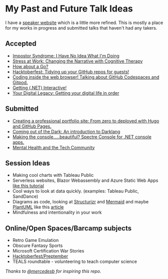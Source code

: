 # My Past and Future Talk Ideas

I have a [speaker website](https://rosslarson.com/) which is a little more refined.  This is mostly a place for my works in progress and submitted talks that haven't had any takers.



## Accepted
* [Impostor Syndrome: I Have No Idea What I'm Doing](./SoftSkills/ImpostorSyndrome-NoIdea.md)
* [Stress at Work: Changing the Narrative with Cognitive Therapy](./SoftSkills/WorkStress-CognitiveTherapy.md)
* [How about a Go?](./SoftSkills/Golang.md)
* [Hacktoberfest: Tidying up your GitHub repos for guests!](./SoftSkills/Hacktoberfest-HOWTO.md)
* [Coding inside the web browser! Talking about GitHub Codespaces and Gitpod.](./HardSkills/WebBrowserCoding-Codespaces-Gitpod.md)
* [Getting (.NET) Interactive!](./HardSkills/DotNetInteractiveNotebooks.md)
* [Your Digital Legacy: Getting your digital life in order](./SoftSkills/DigitalLegacy.md)

## Submitted
* [Creating a professional portfolio site: From zero to deployed with Hugo and GitHub Pages.](./HardSkills/ProfileSiteWithHugo.md)
* [Coming out of the Dark: An introduction to Darklang](./HardSkills/Darklang.md)
* [Making the console.....beautiful? Spectre Console for .NET console apps.](./HardSkills/SpectreConsoleAndDotnet.md)
* [Mental Health and the Tech Community](./SoftSkills/MentalHealthInTech.md)

## Session Ideas
* Making cool charts with Tableau Public
* Serverless websites, Blazor Webassembly and Azure Static Web Apps [like this tutorial](https://learn.microsoft.com/en-us/training/paths/azure-static-web-apps/)
* Cool ways to look at data quickly. (examples: Tableau Public, SandDance)
* Diagrams as code, looking at [Structurizr](https://www.structurizr.com/) and [Mermaid](https://mermaid.js.org/) and maybe [PlantUML](https://plantuml.com/) like this [article](https://dev.to/simonbrown/modelling-software-architecture-with-plantuml-56fc)
* Mindfulness and intentionality in your work


## Online/Open Spaces/Barcamp subjects
* Retro Game Emulation
* Obscure Fantasy Sports
* Microsoft Certification War Stories
* [Hacktoberfest/Preptember](./SoftSkills/Hacktoberfest-HOWTO.md)
* TEALS roundtable - volunteering to teach computer science






*Thanks to [@mercedesb](https://github.com/mercedesb) for inspiring this repo.*
